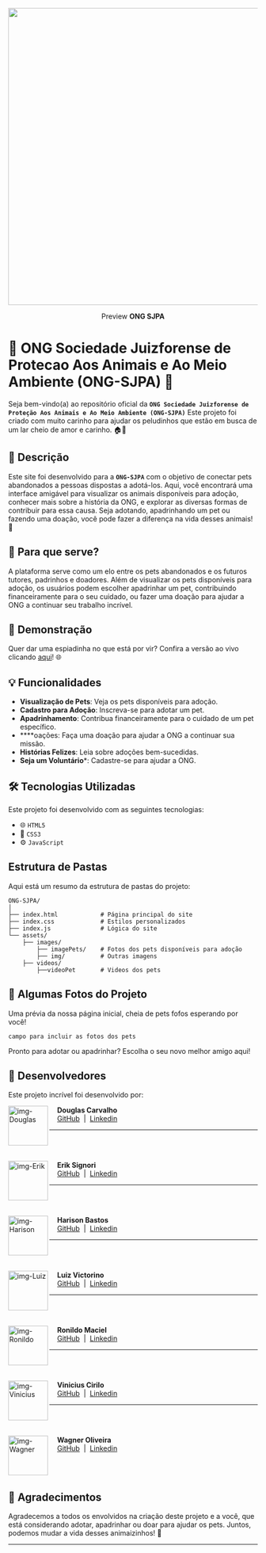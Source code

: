 <p align="center">
    <img src="./assets/images/img/imgLogo.webp" width="600">
</p>
<p align="center">Preview <b>ONG SJPA</b></p>

# 🐾 ONG Sociedade Juizforense de Protecao Aos Animais e Ao Meio Ambiente (ONG-SJPA) 🐾
Seja bem-vindo(a) ao repositório oficial da **`ONG Sociedade Juizforense de Proteção Aos Animais e Ao Meio Ambiente (ONG-SJPA)`** Este projeto foi criado com muito carinho para ajudar os peludinhos que estão em busca de um lar cheio de amor e carinho. 🏠💛

## 📝 Descrição
Este site foi desenvolvido para a **`ONG-SJPA`** com o objetivo de conectar pets abandonados a pessoas dispostas a adotá-los. Aqui, você encontrará uma interface amigável para visualizar os animais disponíveis para adoção, conhecer mais sobre a história da ONG, e explorar as diversas formas de contribuir para essa causa. Seja adotando, apadrinhando um pet ou fazendo uma doação, você pode fazer a diferença na vida desses animais! 🐾

## 🎯 Para que serve?
A plataforma serve como um elo entre os pets abandonados e os futuros tutores, padrinhos e doadores. Além de visualizar os pets disponíveis para adoção, os usuários podem escolher apadrinhar um pet, contribuindo financeiramente para o seu cuidado, ou fazer uma doação para ajudar a ONG a continuar seu trabalho incrível.

## 👀 Demonstração
Quer dar uma espiadinha no que está por vir? Confira a versão ao vivo clicando [aqui](https://luizvictorino.github.io/ONG-SJPA/)! 🌐

## 💡 Funcionalidades
* **Visualização de Pets**: Veja os pets disponíveis para adoção.
* **Cadastro para Adoção**: Inscreva-se para adotar um pet.
* **Apadrinhamento**: Contribua financeiramente para o cuidado de um pet específico.
* ****oações: Faça uma doação para ajudar a ONG a continuar sua missão.
* **Histórias Felizes**: Leia sobre adoções bem-sucedidas.
* **Seja um Voluntário***: Cadastre-se para ajudar a ONG.

## 🛠️ Tecnologias Utilizadas
Este projeto foi desenvolvido com as seguintes tecnologias:

* 🌐 `HTML5`
* 🎨 `CSS3`
* ⚙️ `JavaScript` 

## Estrutura de Pastas
Aqui está um resumo da estrutura de pastas do projeto:

```
ONG-SJPA/
│
├── index.html            # Página principal do site
├── index.css             # Estilos personalizados
├── index.js              # Lógica do site
└── assets/
    ├── images/
        ├── imagePets/    # Fotos dos pets disponíveis para adoção
        ├── img/          # Outras imagens
    ├── videos/
        ├──videoPet       # Videos dos pets
```

## 📸 Algumas Fotos do Projeto
Uma prévia da nossa página inicial, cheia de pets fofos esperando por você!
```
campo para incluir as fotos dos pets
```

Pronto para adotar ou apadrinhar? Escolha o seu novo melhor amigo aqui!

## 👥 Desenvolvedores
Este projeto incrível foi desenvolvido por:

<p>
    <img align=left margin=10 width=80 
        src="https://avatars.githubusercontent.com/u/174968110?v=4" alt="img-Douglas">
    <p>&nbsp&nbsp&nbsp <b>Douglas Carvalho</b><br>&nbsp&nbsp&nbsp
    <a href="https://github.com/d0ug1as-dev" target="_blank">GitHub</a>
    &nbsp;|&nbsp;
    <a href="https://www.linkedin.com/in/d0ug1as/" target="_blank">Linkedin</a>
</p>

___
<br><br>
<p>
    <img align=left margin=10 width=80
        src="https://avatars.githubusercontent.com/u/88802835?v=4" alt="img-Erik">
    <p>&nbsp&nbsp&nbsp <b>Erik Signori</b><br>&nbsp&nbsp&nbsp
    <a href="https://github.com/erik-sig" target="_blank">GitHub</a>
    &nbsp;|&nbsp;
    <a href="https://www.linkedin.com/in/erik-signori-thalheimer-b0375b20a/" target="_blank">Linkedin</a>
</p>

_____________________________

<br><br>
<p>
    <img align=left margin=10 width=80
        src="https://avatars.githubusercontent.com/u/135364540?v=4" alt="img-Harison">
    <p>&nbsp&nbsp&nbsp <b>Harison Bastos</b><br>&nbsp&nbsp&nbsp
    <a href="https://github.com/Bastos2894" target="_blank">GitHub</a>
    &nbsp;|&nbsp;
    <a href="https://www.linkedin.com/in/harison-bastos-571203270/" target="_blank">Linkedin</a>
</p>

_____________________________

<br><br>
<p>
    <img align=left margin=10 width=80
        src="https://avatars.githubusercontent.com/u/133029852?v=4" alt="img-Luiz">
    <p>&nbsp&nbsp&nbsp <b>Luiz Victorino</b><br>&nbsp&nbsp&nbsp
    <a href="https://github.com/luizvictorino" target="_blank">GitHub</a>
    &nbsp;|&nbsp;
    <a href="https://www.linkedin.com/in/luiz-victorino/" target="_blank">Linkedin</a>
</p>

_____________________________

<br><br>
<p>
    <img align=left margin=10 width=80
        src="https://avatars.githubusercontent.com/u/161389969?v=4" alt="img-Ronildo">
    <p>&nbsp&nbsp&nbsp <b>Ronildo Maciel</b><br>&nbsp&nbsp&nbsp
    <a href="https://github.com/RonildoMaciel456" target="_blank">GitHub</a>
    &nbsp;|&nbsp;
    <a href="https://www.linkedin.com/in/ronildo-maciel-2b8a941a9/" target="_blank">Linkedin</a>
</p>

_____________________________

<br><br>
<p>
    <img align=left margin=10 width=80
        src="https://avatars.githubusercontent.com/u/120067052?v=4" alt="img-Vinicius">
    <p>&nbsp&nbsp&nbsp <b>Vinicius Cirilo</b><br>&nbsp&nbsp&nbsp
    <a href="https://github.com/Vinicius46" target="_blank">GitHub</a>
    &nbsp;|&nbsp;
    <a href="https://www.linkedin.com/in/vinicius-cirilo-1b12a5191/" target="_blank">Linkedin</a>
</p>

_____________________________

<br><br>
<p>
    <img align=left margin=10 width=80
        src="https://avatars.githubusercontent.com/u/142761921?v=4" alt="img-Wagner">
    <p>&nbsp&nbsp&nbsp <b>Wagner Oliveira</b><br>&nbsp&nbsp&nbsp
    <a href="https://github.com/wagner1067" target="_blank">GitHub</a>
    &nbsp;|&nbsp;
    <a href="https://www.linkedin.com/in/wagner-oliveira-14a8b4289/" target="_blank">Linkedin</a>
</p>
<br><br>

## 🙌 Agradecimentos
Agradecemos a todos os envolvidos na criação deste projeto e a você, que está considerando adotar, apadrinhar ou doar para ajudar os pets. Juntos, podemos mudar a vida desses animaizinhos! 🐾
_____________________________
